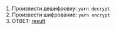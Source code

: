 1. Произвести дешифровку: `yarn decrypt`
2. Произвести шифрование: `yarn encrypt`
3. ОТВЕТ: [result](https://github.com/PavelBazhan/ifmo-results-3/tree/master/code-001/result)
